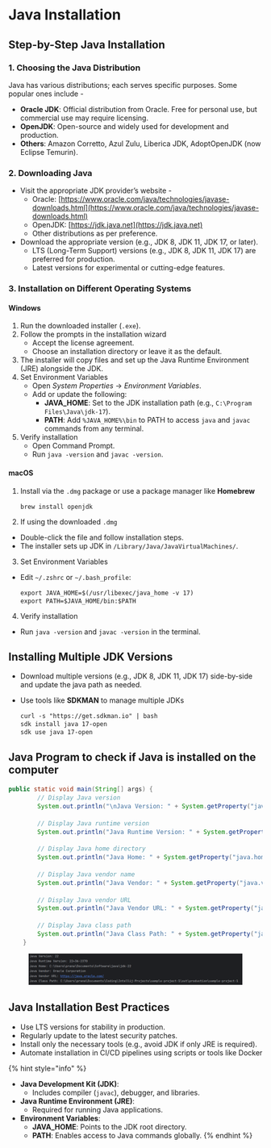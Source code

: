 # Java Installation

## **Step-by-Step Java Installation**

### **1. Choosing the Java Distribution**

Java has various distributions; each serves specific purposes. Some popular ones include -

* **Oracle JDK**: Official distribution from Oracle. Free for personal use, but commercial use may require licensing.
* **OpenJDK**: Open-source and widely used for development and production.
* **Others**: Amazon Corretto, Azul Zulu, Liberica JDK, AdoptOpenJDK (now Eclipse Temurin).

### **2. Downloading Java**

* Visit the appropriate JDK provider’s website -
  * Oracle: [https://www.oracle.com/java/technologies/javase-downloads.html](https://www.oracle.com/java/technologies/javase-downloads.html)
  * OpenJDK: [https://jdk.java.net](https://jdk.java.net)
  * Other distributions as per preference.
* Download the appropriate version (e.g., JDK 8, JDK 11, JDK 17, or later).
  * LTS (Long-Term Support) versions (e.g., JDK 8, JDK 11, JDK 17) are preferred for production.
  * Latest versions for experimental or cutting-edge features.

### **3. Installation on Different Operating Systems**

#### **Windows**

1. Run the downloaded installer (`.exe`).
2. Follow the prompts in the installation wizard
   * Accept the license agreement.
   * Choose an installation directory or leave it as the default.
3. The installer will copy files and set up the Java Runtime Environment (JRE) alongside the JDK.
4. Set Environment Variables
   * Open _System Properties_ → _Environment Variables_.
   * Add or update the following:
     * **JAVA\_HOME**: Set to the JDK installation path (e.g., `C:\Program Files\Java\jdk-17`).
     * **PATH**: Add `%JAVA_HOME%\bin` to PATH to access `java` and `javac` commands from any terminal.
5. Verify installation
   * Open Command Prompt.
   * Run `java -version` and `javac -version`.

#### **macOS**

1.  Install via the `.dmg` package or use a package manager like **Homebrew**

    ```
    brew install openjdk
    ```
2. If using the downloaded `.dmg`

* Double-click the file and follow installation steps.
* The installer sets up JDK in `/Library/Java/JavaVirtualMachines/`.

3. Set Environment Variables

*   Edit `~/.zshrc` or `~/.bash_profile`:

    ```
    export JAVA_HOME=$(/usr/libexec/java_home -v 17)
    export PATH=$JAVA_HOME/bin:$PATH
    ```

4. Verify installation

* Run `java -version` and `javac -version` in the terminal.

## **Installing Multiple JDK Versions**

* Download multiple versions (e.g., JDK 8, JDK 11, JDK 17) side-by-side and update the java path as needed.
*   Use tools like **SDKMAN** to manage multiple JDKs

    ```
    curl -s "https://get.sdkman.io" | bash
    sdk install java 17-open
    sdk use java 17-open
    ```

## Java Program to check if Java is installed on the computer

```java
public static void main(String[] args) {
        // Display Java version
        System.out.println("\nJava Version: " + System.getProperty("java.version"));

        // Display Java runtime version
        System.out.println("Java Runtime Version: " + System.getProperty("java.runtime.version"));

        // Display Java home directory
        System.out.println("Java Home: " + System.getProperty("java.home"));

        // Display Java vendor name
        System.out.println("Java Vendor: " + System.getProperty("java.vendor"));

        // Display Java vendor URL
        System.out.println("Java Vendor URL: " + System.getProperty("java.vendor.url"));

        // Display Java class path
        System.out.println("Java Class Path: " + System.getProperty("java.class.path") + "\n");
    }
```

<figure><img src="../.gitbook/assets/image (475).png" alt=""><figcaption></figcaption></figure>

## **Java Installation Best Practices**

* Use LTS versions for stability in production.
* Regularly update to the latest security patches.
* Install only the necessary tools (e.g., avoid JDK if only JRE is required).
* Automate installation in CI/CD pipelines using scripts or tools like Docker

{% hint style="info" %}
- **Java Development Kit (JDK)**:
  * Includes compiler (`javac`), debugger, and libraries.
- **Java Runtime Environment (JRE)**:
  * Required for running Java applications.
- **Environment Variables**:
  * **JAVA\_HOME**: Points to the JDK root directory.
  * **PATH**: Enables access to Java commands globally.
{% endhint %}
